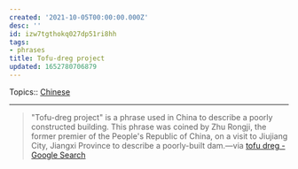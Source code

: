 ```yaml
---
created: '2021-10-05T00:00:00.000Z'
desc: ''
id: izw7tgthokq027dp51ri8hh
tags:
- phrases
title: Tofu-dreg project
updated: 1652780706879
---
```

   
Topics::  [Chinese](/not_created.md)   
   
   
---   
   
> "Tofu-dreg project" is a phrase used in China to describe a poorly constructed building. This phrase was coined by Zhu Rongji, the former premier of the People's Republic of China, on a visit to Jiujiang City, Jiangxi Province to describe a poorly-built dam.—via [tofu dreg - Google Search](https://www.google.com/search?q=tofu+dreg&oq=tofu+dreg&aqs=chrome.0.0i512l5j0i10i512j0i512l3.3840j0j1&sourceid=chrome&ie=UTF-8)
